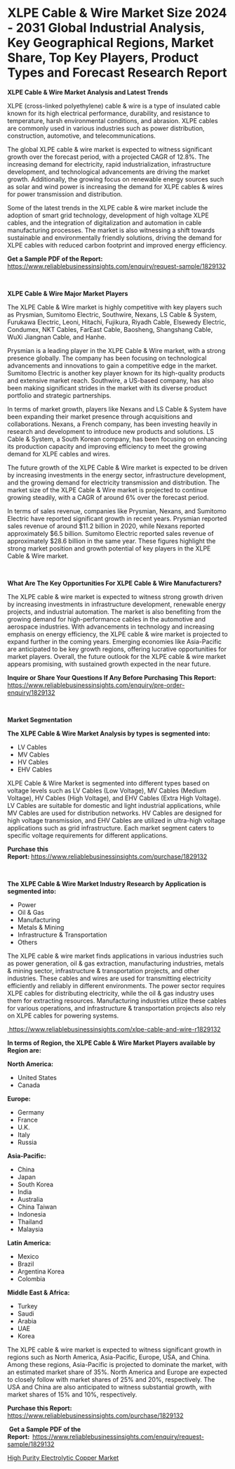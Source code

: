 <p><h1>XLPE Cable & Wire Market Size 2024 - 2031 Global Industrial Analysis, Key Geographical Regions, Market Share, Top Key Players, Product Types and Forecast Research Report</h1></p><p><strong>XLPE Cable & Wire Market Analysis and Latest Trends</strong></p>
<p><p>XLPE (cross-linked polyethylene) cable & wire is a type of insulated cable known for its high electrical performance, durability, and resistance to temperature, harsh environmental conditions, and abrasion. XLPE cables are commonly used in various industries such as power distribution, construction, automotive, and telecommunications.</p><p>The global XLPE cable & wire market is expected to witness significant growth over the forecast period, with a projected CAGR of 12.8%. The increasing demand for electricity, rapid industrialization, infrastructure development, and technological advancements are driving the market growth. Additionally, the growing focus on renewable energy sources such as solar and wind power is increasing the demand for XLPE cables & wires for power transmission and distribution.</p><p>Some of the latest trends in the XLPE cable & wire market include the adoption of smart grid technology, development of high voltage XLPE cables, and the integration of digitalization and automation in cable manufacturing processes. The market is also witnessing a shift towards sustainable and environmentally friendly solutions, driving the demand for XLPE cables with reduced carbon footprint and improved energy efficiency.</p></p>
<p><strong>Get a Sample PDF of the Report:&nbsp;</strong> <a href="https://www.reliablebusinessinsights.com/enquiry/request-sample/1829132">https://www.reliablebusinessinsights.com/enquiry/request-sample/1829132</a></p>
<p>&nbsp;</p>
<p><strong>XLPE Cable & Wire Major Market Players</strong></p>
<p><p>The XLPE Cable & Wire market is highly competitive with key players such as Prysmian, Sumitomo Electric, Southwire, Nexans, LS Cable & System, Furukawa Electric, Leoni, Hitachi, Fujikura, Riyadh Cable, Elsewedy Electric, Condumex, NKT Cables, FarEast Cable, Baosheng, Shangshang Cable, WuXi Jiangnan Cable, and Hanhe.</p><p>Prysmian is a leading player in the XLPE Cable & Wire market, with a strong presence globally. The company has been focusing on technological advancements and innovations to gain a competitive edge in the market. Sumitomo Electric is another key player known for its high-quality products and extensive market reach. Southwire, a US-based company, has also been making significant strides in the market with its diverse product portfolio and strategic partnerships.</p><p>In terms of market growth, players like Nexans and LS Cable & System have been expanding their market presence through acquisitions and collaborations. Nexans, a French company, has been investing heavily in research and development to introduce new products and solutions. LS Cable & System, a South Korean company, has been focusing on enhancing its production capacity and improving efficiency to meet the growing demand for XLPE cables and wires.</p><p>The future growth of the XLPE Cable & Wire market is expected to be driven by increasing investments in the energy sector, infrastructure development, and the growing demand for electricity transmission and distribution. The market size of the XLPE Cable & Wire market is projected to continue growing steadily, with a CAGR of around 6% over the forecast period.</p><p>In terms of sales revenue, companies like Prysmian, Nexans, and Sumitomo Electric have reported significant growth in recent years. Prysmian reported sales revenue of around $11.2 billion in 2020, while Nexans reported approximately $6.5 billion. Sumitomo Electric reported sales revenue of approximately $28.6 billion in the same year. These figures highlight the strong market position and growth potential of key players in the XLPE Cable & Wire market.</p></p>
<p>&nbsp;</p>
<p><strong>What Are The Key Opportunities For XLPE Cable & Wire Manufacturers?</strong></p>
<p><p>The XLPE cable & wire market is expected to witness strong growth driven by increasing investments in infrastructure development, renewable energy projects, and industrial automation. The market is also benefiting from the growing demand for high-performance cables in the automotive and aerospace industries. With advancements in technology and increasing emphasis on energy efficiency, the XLPE cable & wire market is projected to expand further in the coming years. Emerging economies like Asia-Pacific are anticipated to be key growth regions, offering lucrative opportunities for market players. Overall, the future outlook for the XLPE cable & wire market appears promising, with sustained growth expected in the near future.</p></p>
<p><strong>Inquire or Share Your Questions If Any Before Purchasing This Report:</strong> <a href="https://www.reliablebusinessinsights.com/enquiry/pre-order-enquiry/1829132">https://www.reliablebusinessinsights.com/enquiry/pre-order-enquiry/1829132</a></p>
<p>&nbsp;</p>
<p><strong>Market Segmentation</strong></p>
<p><strong>The XLPE Cable & Wire Market Analysis by types is segmented into:</strong></p>
<p><ul><li>LV Cables</li><li>MV Cables</li><li>HV Cables</li><li>EHV Cables</li></ul></p>
<p><p>XLPE Cable & Wire Market is segmented into different types based on voltage levels such as LV Cables (Low Voltage), MV Cables (Medium Voltage), HV Cables (High Voltage), and EHV Cables (Extra High Voltage). LV Cables are suitable for domestic and light industrial applications, while MV Cables are used for distribution networks. HV Cables are designed for high voltage transmission, and EHV Cables are utilized in ultra-high voltage applications such as grid infrastructure. Each market segment caters to specific voltage requirements for different applications.</p></p>
<p><strong>Purchase this Report:&nbsp;</strong><a href="https://www.reliablebusinessinsights.com/purchase/1829132">https://www.reliablebusinessinsights.com/purchase/1829132</a></p>
<p>&nbsp;</p>
<p><strong>The XLPE Cable & Wire Market Industry Research by Application is segmented into:</strong></p>
<p><ul><li>Power</li><li>Oil & Gas</li><li>Manufacturing</li><li>Metals & Mining</li><li>Infrastructure & Transportation</li><li>Others</li></ul></p>
<p><p>The XLPE cable & wire market finds applications in various industries such as power generation, oil & gas extraction, manufacturing industries, metals & mining sector, infrastructure & transportation projects, and other industries. These cables and wires are used for transmitting electricity efficiently and reliably in different environments. The power sector requires XLPE cables for distributing electricity, while the oil & gas industry uses them for extracting resources. Manufacturing industries utilize these cables for various operations, and infrastructure & transportation projects also rely on XLPE cables for powering systems.</p></p>
<p><a href="https://www.reliablebusinessinsights.com/xlpe-cable-and-wire-r1829132">&nbsp;https://www.reliablebusinessinsights.com/xlpe-cable-and-wire-r1829132</a></p>
<p><strong>In terms of Region, the XLPE Cable & Wire Market Players available by Region are:</strong></p>
<p>
    <p> <strong> North America: </strong>
        <ul>
            <li>United States</li>
            <li>Canada</li>
        </ul>
        </p> 
    <p> <strong> Europe: </strong>
        <ul>
            <li>Germany</li>
            <li>France</li>
            <li>U.K.</li>
            <li>Italy</li>
            <li>Russia</li>
        </ul>
        </p> 
    <p> <strong> Asia-Pacific: </strong>
        <ul>
            <li>China</li>
            <li>Japan</li>
            <li>South Korea</li>
            <li>India</li>
            <li>Australia</li>
            <li>China Taiwan</li>
            <li>Indonesia</li>
            <li>Thailand</li>
            <li>Malaysia</li>
        </ul>
        </p> 
    <p> <strong> Latin America: </strong>
        <ul>
            <li>Mexico</li>
            <li>Brazil</li>
            <li>Argentina Korea</li>
            <li>Colombia</li>
        </ul>
        </p> 
    <p> <strong> Middle East & Africa: </strong>
        <ul>
            <li>Turkey</li>
            <li>Saudi</li>
            <li>Arabia</li>
            <li>UAE</li>
            <li>Korea</li>
        </ul>
    </p>
    </p>
<p><p>The XLPE cable & wire market is expected to witness significant growth in regions such as North America, Asia-Pacific, Europe, USA, and China. Among these regions, Asia-Pacific is projected to dominate the market, with an estimated market share of 35%. North America and Europe are expected to closely follow with market shares of 25% and 20%, respectively. The USA and China are also anticipated to witness substantial growth, with market shares of 15% and 10%, respectively.</p></p>
<p><strong>Purchase this Report: </strong><a href="https://www.reliablebusinessinsights.com/purchase/1829132">https://www.reliablebusinessinsights.com/purchase/1829132</a></p>
<p>&nbsp;<strong>Get a Sample PDF of the Report:&nbsp;&nbsp;</strong><a href="https://www.reliablebusinessinsights.com/enquiry/request-sample/1829132">https://www.reliablebusinessinsights.com/enquiry/request-sample/1829132</a></p>
<p><strong></strong></p>
<p><p><a href="https://view.publitas.com/reportprime-1/high-purity-electrolytic-copper-market-size-market-segmentation-market-trends-and-growth-analysis-forecast-till-2031/">High Purity Electrolytic Copper Market</a></p></p>